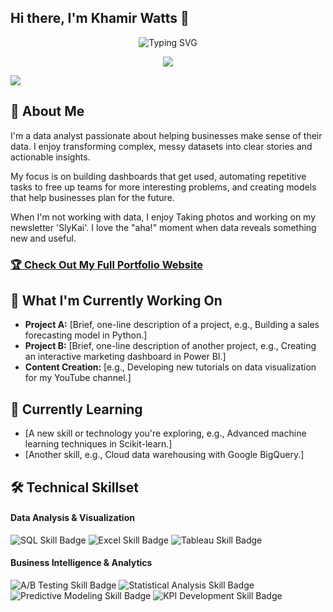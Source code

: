 ## Hi there, I'm Khamir Watts 👋

<div align="center">
  <!--  You can customize the typing text in the "lines=" section of the URL below -->
  <!--  For an ampersand (&), use &amp; (e.g., Analytics+%26+Optimization) -->
  <img src="https://readme-typing-svg.herokuapp.com?font=Fira+Code&pause=1000&color=2E9EF7&center=true&vCenter=true&width=435&lines=Data+Analyst+%7C+Business+Intelligence;Turning+Data+into+Actionable+Insights;[Your+Specialty+Here];[Your+Experience+or+Tagline]" alt="Typing SVG" />
</div>

<!-- 🔗 Update these links with your own social media and contact information -->
<p align="center">
  <a href="[https://linkedin.com/in/your-profile-url](https://www.linkedin.com/in/khamirwatts/)"><img src="https://img.shields.io/badge/LinkedIn-Connect-blue?style=for-the-badge&logo=linkedin"></a>
 
  <a href="mailto:khamirw@gmail.com"><img src="https://img.shields.io/badge/Email-Contact-green?style=for-the-badge&logo=gmail"></a>
</p>

## 🚀 About Me 
I'm a data analyst passionate about helping businesses make sense of their data. I enjoy transforming complex, messy datasets into clear stories and actionable insights.

My focus is on building dashboards that get used, automating repetitive tasks to free up teams for more interesting problems, and creating models that help businesses plan for the future.

When I'm not working with data, I enjoy Taking photos and working on my newsletter 'SlyKai'. I love the "aha!" moment when data reveals something new and useful.

<!-- 🌐 Replace "your-username" with your actual GitHub username -->
### [🏆 Check Out My Full Portfolio Website](https://your-username.github.io/)
      
## 🔭 What I'm Currently Working On 

- **Project A:** [Brief, one-line description of a project, e.g., Building a sales forecasting model in Python.]  
- **Project B:** [Brief, one-line description of another project, e.g., Creating an interactive marketing dashboard in Power BI.]
- **Content Creation:** [e.g., Developing new tutorials on data visualization for my YouTube channel.]

## 🌱 Currently Learning 

- [A new skill or technology you're exploring, e.g., Advanced machine learning techniques in Scikit-learn.]
- [Another skill, e.g., Cloud data warehousing with Google BigQuery.]

## 🛠️ Technical Skillset

<!-- This section uses Shields.io badges. You can customize them or create your own!-->

#### Data Analysis & Visualization
<p>
  <!-- 💡 Go to Shields.io to create your own badges -->
  <img src="https://img.shields.io/badge/SQL-Advanced-4479A1?style=flat&logo=mysql&logoColor=white" alt="SQL Skill Badge">
  <img src="https://img.shields.io/badge/Excel-Intermediate-217346?style=flat&logo=microsoft-excel&logoColor=white" alt="Excel Skill Badge">
  <img src="https://img.shields.io/badge/Tableau-Intermediate-E97627?style=flat&logo=tableau&logoColor=white" alt="Tableau Skill Badge">
</p>



#### Business Intelligence & Analytics
<p>
  <img src="https://img.shields.io/badge/A%2FB%20Testing-Experienced-FF6B6B?style=flat" alt="A/B Testing Skill Badge">
  <img src="https://img.shields.io/badge/Statistical%20Analysis-Experienced-4ECDC4?style=flat" alt="Statistical Analysis Skill Badge">
  <img src="https://img.shields.io/badge/Predictive%20Modeling-Intermediate-45B7D1?style=flat" alt="Predictive Modeling Skill Badge">
  <img src="https://img.shields.io/badge/KPI%20Development-Expert-96CEB4?style=flat" alt="KPI Development Skill Badge">
</p>
